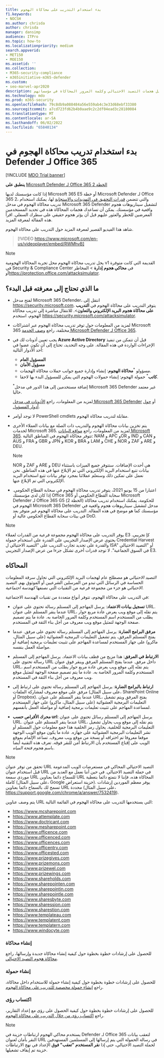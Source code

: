 ```yaml
---
title: بدء استخدام التدريب على محاكاة الهجوم
f1.keywords:
- NOCSH
ms.author: chrisda
author: chrisda
manager: dansimp
audience: ITPro
ms.topic: how-to
ms.localizationpriority: medium
search.appverid:
- MET150
- MOE150
ms.assetid: ''
ms.collection:
- M365-security-compliance
- m365initiative-m365-defender
ms.custom:
- seo-marvel-apr2020
description: يمكن للمسؤولين تعلم كيفية استخدام تدريب محاكاة الهجوم لتشغيل هجمات التصيد الاحتيالي وكلمة المرور المحاكاة في مؤسساتهم Microsoft 365 E5 أو Microsoft Defender لـ Office 365 الخطة 2.
ms.technology: mdo
ms.prod: m365-security
ms.openlocfilehash: 79c8db9a088484a56e559ab4c3e33d68ebf33380
ms.sourcegitcommit: a7cd723fd62b4b0aae9c2c2df04ead3c28180084
ms.translationtype: MT
ms.contentlocale: ar-SA
ms.lasthandoff: 06/02/2022
ms.locfileid: "65840134"
---
```

# <a name="get-started-using-attack-simulation-training-in-defender-for-office-365"></a>بدء استخدام تدريب محاكاة الهجوم في Defender لـ Office 365

[!INCLUDE [MDO Trial banner](../includes/mdo-trial-banner.md)]

**ينطبق على** [Microsoft Defender لـ Office 365 الخطة 2](defender-for-office-365.md)

إذا كانت مؤسستك لديها Microsoft 365 E5 أو خطة Microsoft Defender لـ Office 365 2، والتي تتضمن [قدرات التحقيق في التهديدات والاستجابة](office-365-ti.md) لها، يمكنك استخدام تدريب محاكاة الهجوم في مدخل Microsoft 365 Defender لتشغيل سيناريوهات هجوم واقعية في مؤسستك. يمكن أن تساعدك هجمات المحاكاة هذه في تحديد المستخدمين المعرضين للخطر والعثور عليهم قبل أن يؤثر هجوم حقيقي على سطرك السفلي. اقرأ هذه المقالة لمعرفة المزيد.

شاهد هذا الفيديو القصير لمعرفة المزيد حول التدريب على محاكاة الهجوم.
> [!VIDEO https://www.microsoft.com/en-us/videoplayer/embed/RWMhvB]

> [!NOTE]
> يحل تدريب محاكاة الهجوم محل تجربة المحاكاة الهجومية v1 القديمة التي كانت متوفرة في Security & Compliance Center في **محاكي هجوم** **إدارة** \> المخاطر أو<https://protection.office.com/attacksimulator>.

## <a name="what-do-you-need-to-know-before-you-begin"></a>ما الذي تحتاج إلى معرفته قبل البدء؟

- لفتح مدخل Microsoft 365 Defender، انتقل إلى <https://security.microsoft.com>. يتوفر التدريب على محاكاة الهجوم في **التدريب على محاكاة هجوم** **البريد الإلكتروني والتعاون**\>. للانتقال مباشرة إلى تدريب محاكاة الهجوم، استخدم <https://security.microsoft.com/attacksimulator>.

- لمزيد من المعلومات حول توفر تدريب محاكاة الهجوم عبر اشتراكات Microsoft 365 مختلفة، راجع [وصف الخدمة Microsoft Defender لـ Office 365](/office365/servicedescriptions/office-365-advanced-threat-protection-service-description).

- يجب تعيين أذونات لك في **Azure Active Directory** قبل أن تتمكن من تنفيذ الإجراءات الواردة في هذه المقالة. على وجه التحديد، تحتاج إلى أن تكون عضوا في أحد الأدوار التالية:
  - **المسؤول العام**
  - **مسؤول الأمان**
  - مسؤولو <sup>\*</sup>**محاكاة الهجوم**: إنشاء وإدارة جميع جوانب حملات محاكاة الهجمات.
  - **كاتب**<sup>\*</sup> حمولة الهجوم: إنشاء حمولات الهجوم التي يمكن للمسؤول البدء بها لاحقا.

  <sup>\*</sup>إضافة مستخدمين إلى هذا الدور في مدخل Microsoft 365 Defender غير معتمد حاليا.

  لمزيد من المعلومات، راجع [الأذونات في مدخل Microsoft 365 Defender](permissions-microsoft-365-security-center.md) أو [حول أدوار المسؤول](../../admin/add-users/about-admin-roles.md).

- لا توجد أوامر PowerShell cmdlets مقابلة لتدريب محاكاة الهجوم.

- يتم تخزين بيانات محاكاة الهجوم والتدريب ذات الصلة مع بيانات العملاء الأخرى لخدمات Microsoft 365. لمزيد من المعلومات، راجع [مواقع البيانات Microsoft 365](../../enterprise/o365-data-locations.md). تتوفر محاكاة الهجوم في المناطق التالية: NAM و APC وOR و IND و CAN و AUS و FRA و GBR و JPN و KOR و BRA و LAM و CHE و NOR و ZAF و ARE و DEU.

  > [!NOTE]
  > NOR و ZAF و ARE و DEU هي أحدث الإضافات. ستتوفر جميع الميزات باستثناء بيانات تتبع استخدام البريد الإلكتروني التي تم الإبلاغ عنها في هذه المناطق. نحن نعمل على تمكين ذلك وسنعلم عملائنا بمجرد توفر بيانات تتبع استخدام البريد الإلكتروني التي تم الإبلاغ عنها.

- اعتبارا من 15 يونيو 2021، يتوفر تدريب محاكاة الهجوم في سحابة القطاع الحكومي. إذا كان لدى مؤسستك Office 365 سحابة القطاع الحكومي أو Microsoft Defender لـ Office 365 G5 (الخطة 2) للحكومة، يمكنك استخدام تدريب محاكاة الهجوم في Microsoft 365 Defender  مدخل لتشغيل سيناريوهات هجوم واقعية في مؤسستك كما هو موضح في هذه المقالة. التدريب على محاكاة الهجوم غير متوفر بعد في بيئات سحابة القطاع الحكومي عالية أو DoD.

> [!NOTE]
> يوفر التدريب على محاكاة الهجوم مجموعة فرعية من القدرات لعملاء E3 كإ تجريبي. يحتوي عرض الإصدار التجريبي على القدرة على استخدام حمولة Credential Harvest والقدرة على تحديد تجارب التدريب على "التصيد الاحتيالي ل ISA" أو "التصيد الاحتيالي في السوق الجماعية". لا توجد قدرات أخرى تشكل جزءا من عرض الإصدار التجريبي E3.

## <a name="simulations"></a>المحاكاه

*التصيد الاحتيالي* هو مصطلح عام لهجمات البريد الإلكتروني التي تحاول سرقة المعلومات الحساسة في الرسائل التي تبدو من المرسلين الشرعيين أو الموثوق بهم. *التصيد الاحتيالي* هو جزء من مجموعة فرعية من التقنيات التي نصنفها _كهندسة اجتماعية_.

في التدريب على محاكاة الهجوم، تتوفر أنواع متعددة من تقنيات الهندسة الاجتماعية:

- **تسجيل بيانات الاعتماد**: يرسل المهاجم إلى المستلم رسالة تحتوي على عنوان URL. عندما ينقر المستلم على عنوان URL، يتم نقله إلى موقع ويب يعرض عادة مربع حوار يطلب من المستخدم اسم المستخدم وكلمة المرور الخاصة به. عادة ما يتم تصميم صفحة الوجهة لتمثيل موقع ويب معروف من أجل بناء الثقة في المستخدم.

- **مرفق البرامج الضارة**: يرسل المهاجم إلى المستلم رسالة تحتوي على مرفق. عندما يفتح المستلم المرفق، يتم تشغيل التعليمات البرمجية العشوائية (على سبيل المثال، ماكرو) على جهاز المستخدم لمساعدة المهاجم على تثبيت تعليمات برمجية إضافية أو مواصلة العمل بنفسه.

- **الارتباط في المرفق**: هذا مزيج من قطف بيانات الاعتماد. يرسل المهاجم إلى المستلم رسالة تحتوي على URL داخل مرفق. عندما يفتح المستلم المرفق وينقر فوق عنوان URL، يتم نقله إلى موقع ويب يعرض عادة مربع حوار يطلب من المستخدم اسم المستخدم وكلمة المرور الخاصة به. عادة ما يتم تصميم صفحة الوجهة لتمثيل موقع ويب معروف من أجل بناء الثقة في المستخدم.

- **ارتباط بالبرامج الضارة**: يرسل المهاجم إلى المستلم رسالة تحتوي على ارتباط إلى مرفق على موقع معروف لمشاركة الملفات (على سبيل المثال، SharePoint Online أو Dropbox). عندما ينقر المستلم على عنوان URL، يفتح المرفق ويتم تشغيل التعليمات البرمجية العشوائية (على سبيل المثال، ماكرو) على جهاز المستخدم لمساعدة المهاجم على تثبيت تعليمات برمجية إضافية أو مواصلة العمل بأنفسهم.

- **محرك الأقراص حسب url**: يرسل المهاجم إلى المستلم رسائل تحتوي على عنوان URL. عندما ينقر المستلم على عنوان URL، يتم نقله إلى موقع ويب يحاول تشغيل التعليمات البرمجية للخلفية. يحاول رمز الخلفية هذا جمع معلومات حول المستلم أو نشر التعليمات البرمجية العشوائية على جهازه. عادة ما يكون موقع الويب الوجهة موقعا معروفا تم اختراقه أو نسخة من موقع ويب معروف. تساعد الإلمام بموقع الويب على إقناع المستخدم بأن الارتباط آمن للنقر فوقه. تعرف هذه التقنية أيضا باسم _هجوم فتحة المياه_.

> [!NOTE]
> تحقق من توفر عنوان URL التصيد الاحتيالي المحاكي في مستعرضات الويب المدعومة قبل استخدام عنوان URL في حملة التصيد الاحتيالي. في حين أننا نعمل مع العديد من موردي سمعة URL للسماح دائما بعناوين URL المحاكاة هذه، فإننا لا نتمتع دائما بتغطية كاملة (على سبيل المثال، Google خزينة استعراض). يوفر معظم الموردين إرشادات تسمح لك بالسماح دائما بعناوين URL محددة (على سبيل المثال، <https://support.google.com/chrome/a/answer/7532419>).

يتم وصف عناوين URL التي يستخدمها التدريب على محاكاة الهجوم في القائمة التالية:

- <https://www.mcsharepoint.com>
- <https://www.attemplate.com>
- <https://www.doctricant.com>
- <https://www.mesharepoint.com>
- <https://www.officence.com>
- <https://www.officenced.com>
- <https://www.officences.com>
- <https://www.officentry.com>
- <https://www.officested.com>
- <https://www.prizegives.com>
- <https://www.prizemons.com>
- <https://www.prizewel.com>
- <https://www.prizewings.com>
- <https://www.shareholds.com>
- <https://www.sharepointen.com>
- <https://www.sharepointin.com>
- <https://www.sharepointle.com>
- <https://www.sharesbyte.com>
- <https://www.sharession.com>
- <https://www.sharestion.com>
- <https://www.templateau.com>
- <https://www.templatent.com>
- <https://www.templatern.com>
- <https://www.windocyte.com>

### <a name="create-a-simulation"></a>إنشاء محاكاة

للحصول على إرشادات خطوة بخطوة حول كيفية إنشاء محاكاة جديدة وإرسالها، راجع [محاكاة هجوم التصيد الاحتيالي](attack-simulation-training.md).

### <a name="create-a-payload"></a>إنشاء حمولة

للحصول على إرشادات خطوة بخطوة حول كيفية إنشاء حمولة للاستخدام داخل محاكاة، راجع [إنشاء حمولة مخصصة للتدريب على محاكاة الهجوم](attack-simulation-training-payloads.md#create-payloads).

### <a name="gaining-insights"></a>اكتساب رؤى

للحصول على إرشادات خطوة بخطوة حول كيفية الحصول على رؤى مع إعداد التقارير، راجع [اكتساب رؤى من خلال التدريب على محاكاة الهجوم](attack-simulation-training-insights.md).

> [!NOTE]
> يستخدم محاكي الهجوم ارتباطات خزينة في Defender لـ Office 365 لتعقب بيانات النقر بأمان لعنوان URL في رسالة الحمولة التي يتم إرسالها إلى المستلمين المستهدفين لحملة التصيد الاحتيالي، حتى إذا **نقر المستخدم "تعقب" فوق** الإعداد في نهج الارتباطات خزينة تم إيقاف تشغيلها.
